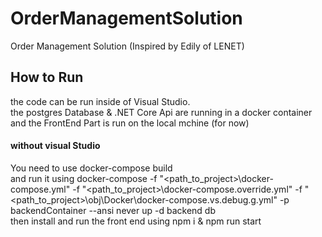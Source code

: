 # OrderManagementSolution
 Order Management Solution (Inspired by Edily of LENET)

## How to Run
the code can be run inside of Visual Studio.  
the postgres Database & .NET Core Api are running in a docker container  
and the FrontEnd Part is run on the local mchine (for now)  

#### without visual Studio
You need to use docker-compose build  
and run it using docker-compose  -f "<path_to_project>\docker-compose.yml" -f "<path_to_project>\docker-compose.override.yml" -f "<path_to_project>\obj\Docker\docker-compose.vs.debug.g.yml" -p backendContainer --ansi never up -d  backend db  
then install and run the front end using npm i & npm run start  
